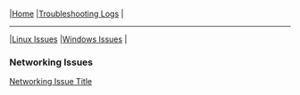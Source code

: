 \|[Home](../../index.html)
\|[Troubleshooting Logs](../index.md)
\|
* * *
\|[Linux Issues](../linux-issues/index.md)
\|[Windows Issues](../windows-issues/index.md)
\|
### Networking Issues

[Networking Issue Title](networking-issue-1.md)
